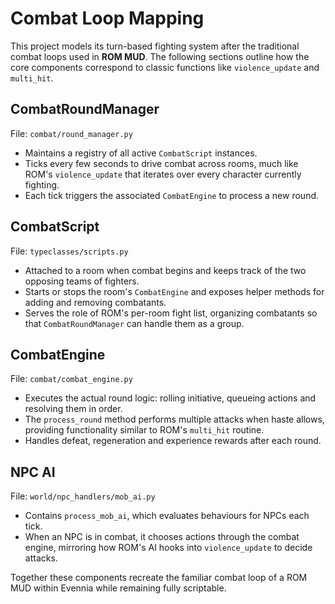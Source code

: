# Combat Loop Mapping

This project models its turn-based fighting system after the traditional combat loops used in **ROM MUD**. The following sections outline how the core components correspond to classic functions like `violence_update` and `multi_hit`.

## CombatRoundManager

File: `combat/round_manager.py`

- Maintains a registry of all active `CombatScript` instances.
- Ticks every few seconds to drive combat across rooms, much like ROM's `violence_update` that iterates over every character currently fighting.
- Each tick triggers the associated `CombatEngine` to process a new round.

## CombatScript

File: `typeclasses/scripts.py`

- Attached to a room when combat begins and keeps track of the two opposing teams of fighters.
- Starts or stops the room's `CombatEngine` and exposes helper methods for adding and removing combatants.
- Serves the role of ROM's per-room fight list, organizing combatants so that `CombatRoundManager` can handle them as a group.

## CombatEngine

File: `combat/combat_engine.py`

- Executes the actual round logic: rolling initiative, queueing actions and resolving them in order.
- The `process_round` method performs multiple attacks when haste allows, providing functionality similar to ROM's `multi_hit` routine.
- Handles defeat, regeneration and experience rewards after each round.

## NPC AI

File: `world/npc_handlers/mob_ai.py`

- Contains `process_mob_ai`, which evaluates behaviours for NPCs each tick.
- When an NPC is in combat, it chooses actions through the combat engine, mirroring how ROM's AI hooks into `violence_update` to decide attacks.

Together these components recreate the familiar combat loop of a ROM MUD within Evennia while remaining fully scriptable.

